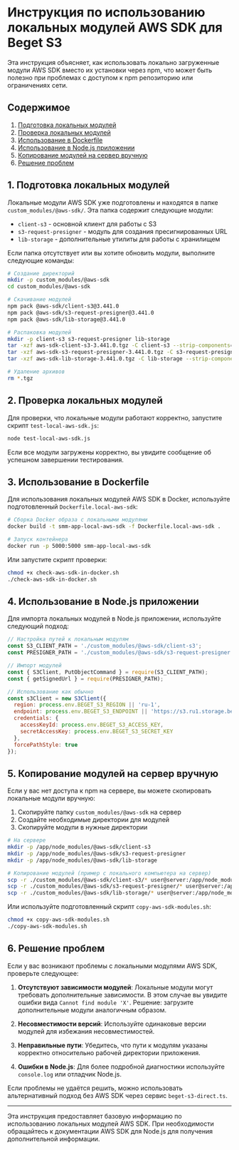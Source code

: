 # Инструкция по использованию локальных модулей AWS SDK для Beget S3

Эта инструкция объясняет, как использовать локально загруженные модули AWS SDK вместо их установки через npm, что может быть полезно при проблемах с доступом к npm репозиторию или ограничениях сети.

## Содержимое

1. [Подготовка локальных модулей](#1-подготовка-локальных-модулей)
2. [Проверка локальных модулей](#2-проверка-локальных-модулей)
3. [Использование в Dockerfile](#3-использование-в-dockerfile)
4. [Использование в Node.js приложении](#4-использование-в-nodejs-приложении)
5. [Копирование модулей на сервер вручную](#5-копирование-модулей-на-сервер-вручную)
6. [Решение проблем](#6-решение-проблем)

## 1. Подготовка локальных модулей

Локальные модули AWS SDK уже подготовлены и находятся в папке `custom_modules/@aws-sdk/`. Эта папка содержит следующие модули:

- `client-s3` - основной клиент для работы с S3
- `s3-request-presigner` - модуль для создания пресигнированных URL
- `lib-storage` - дополнительные утилиты для работы с хранилищем

Если папка отсутствует или вы хотите обновить модули, выполните следующие команды:

```bash
# Создание директорий
mkdir -p custom_modules/@aws-sdk
cd custom_modules/@aws-sdk

# Скачивание модулей
npm pack @aws-sdk/client-s3@3.441.0
npm pack @aws-sdk/s3-request-presigner@3.441.0
npm pack @aws-sdk/lib-storage@3.441.0

# Распаковка модулей
mkdir -p client-s3 s3-request-presigner lib-storage
tar -xzf aws-sdk-client-s3-3.441.0.tgz -C client-s3 --strip-components=1
tar -xzf aws-sdk-s3-request-presigner-3.441.0.tgz -C s3-request-presigner --strip-components=1
tar -xzf aws-sdk-lib-storage-3.441.0.tgz -C lib-storage --strip-components=1

# Удаление архивов
rm *.tgz
```

## 2. Проверка локальных модулей

Для проверки, что локальные модули работают корректно, запустите скрипт `test-local-aws-sdk.js`:

```bash
node test-local-aws-sdk.js
```

Если все модули загружены корректно, вы увидите сообщение об успешном завершении тестирования.

## 3. Использование в Dockerfile

Для использования локальных модулей AWS SDK в Docker, используйте подготовленный `Dockerfile.local-aws-sdk`:

```bash
# Сборка Docker образа с локальными модулями
docker build -t smm-app-local-aws-sdk -f Dockerfile.local-aws-sdk .

# Запуск контейнера
docker run -p 5000:5000 smm-app-local-aws-sdk
```

Или запустите скрипт проверки:

```bash
chmod +x check-aws-sdk-in-docker.sh
./check-aws-sdk-in-docker.sh
```

## 4. Использование в Node.js приложении

Для импорта локальных модулей в Node.js приложении, используйте следующий подход:

```javascript
// Настройка путей к локальным модулям
const S3_CLIENT_PATH = './custom_modules/@aws-sdk/client-s3';
const PRESIGNER_PATH = './custom_modules/@aws-sdk/s3-request-presigner';

// Импорт модулей
const { S3Client, PutObjectCommand } = require(S3_CLIENT_PATH);
const { getSignedUrl } = require(PRESIGNER_PATH);

// Использование как обычно
const s3Client = new S3Client({
  region: process.env.BEGET_S3_REGION || 'ru-1',
  endpoint: process.env.BEGET_S3_ENDPOINT || 'https://s3.ru1.storage.beget.cloud',
  credentials: {
    accessKeyId: process.env.BEGET_S3_ACCESS_KEY,
    secretAccessKey: process.env.BEGET_S3_SECRET_KEY
  },
  forcePathStyle: true
});
```

## 5. Копирование модулей на сервер вручную

Если у вас нет доступа к npm на сервере, вы можете скопировать локальные модули вручную:

1. Скопируйте папку `custom_modules/@aws-sdk` на сервер
2. Создайте необходимые директории для модулей
3. Скопируйте модули в нужные директории

```bash
# На сервере
mkdir -p /app/node_modules/@aws-sdk/client-s3
mkdir -p /app/node_modules/@aws-sdk/s3-request-presigner
mkdir -p /app/node_modules/@aws-sdk/lib-storage

# Копирование модулей (пример с локального компьютера на сервер)
scp -r ./custom_modules/@aws-sdk/client-s3/* user@server:/app/node_modules/@aws-sdk/client-s3/
scp -r ./custom_modules/@aws-sdk/s3-request-presigner/* user@server:/app/node_modules/@aws-sdk/s3-request-presigner/
scp -r ./custom_modules/@aws-sdk/lib-storage/* user@server:/app/node_modules/@aws-sdk/lib-storage/
```

Или используйте подготовленный скрипт `copy-aws-sdk-modules.sh`:

```bash
chmod +x copy-aws-sdk-modules.sh
./copy-aws-sdk-modules.sh
```

## 6. Решение проблем

Если у вас возникают проблемы с локальными модулями AWS SDK, проверьте следующее:

1. **Отсутствуют зависимости модулей**: Локальные модули могут требовать дополнительные зависимости. В этом случае вы увидите ошибки вида `Cannot find module 'X'`. Решение: загрузите дополнительные модули аналогичным образом.

2. **Несовместимости версий**: Используйте одинаковые версии модулей для избежания несовместимостей.

3. **Неправильные пути**: Убедитесь, что пути к модулям указаны корректно относительно рабочей директории приложения.

4. **Ошибки в Node.js**: Для более подробной диагностики используйте `console.log` или отладчик Node.js.

Если проблемы не удаётся решить, можно использовать альтернативный подход без AWS SDK через сервис `beget-s3-direct.ts`.

---

Эта инструкция предоставляет базовую информацию по использованию локальных модулей AWS SDK. При необходимости обращайтесь к документации AWS SDK для Node.js для получения дополнительной информации.